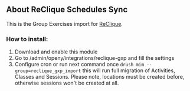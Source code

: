 ## About ReClique Schedules Sync

This is the Group Exercises import for [ReClique](https://reclique.com/).

### How to install:
1. Download and enable this module
2. Go to /admin/openy/integrations/reclique-gxp and fill the settings
3. Configure cron or run next command once `drush mim --group=reclique_gxp_import`
   this will run full migration of Activities, Classes and Sessions.
   Please note, locations must be created before, otherwise sessions won't be created at all.
